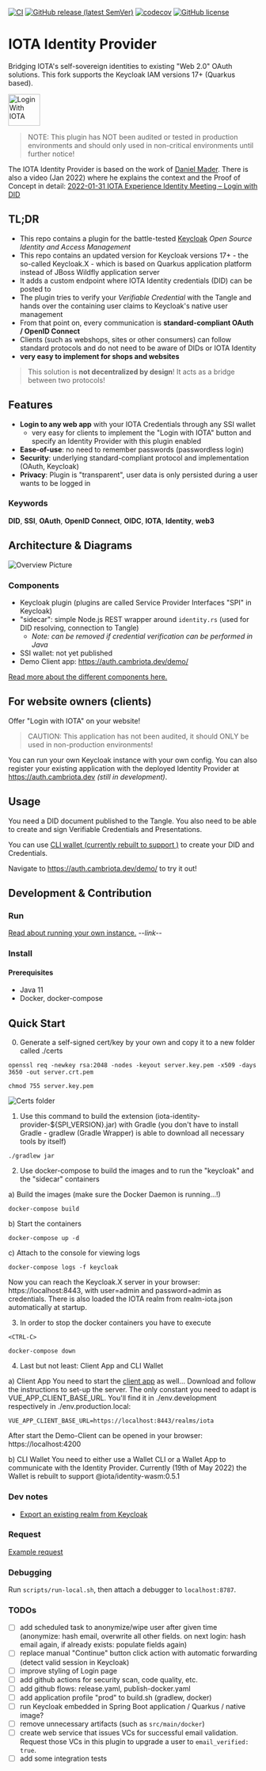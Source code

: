 [![CI](https://github.com/cambriota/iota-identity-provider/workflows/CI/badge.svg)](https://github.com/cambriota/iota-identity-provider/actions?query=workflow%3ACI)
[![GitHub release (latest SemVer)](https://img.shields.io/github/v/release/cambriota/iota-identity-provider?logo=github&sort=semver)](https://github.com/cambriota/iota-identity-provider/releases/latest)
[![codecov](https://codecov.io/gh/cambriota/iota-identity-provider/branch/develop/graph/badge.svg)](https://codecov.io/gh/cambriota/iota-identity-provider)
[![GitHub license](https://img.shields.io/github/license/cambriota/iota-identity-provider)](https://github.com/cambriota/iota-identity-provider/blob/main/LICENSE)

# IOTA Identity Provider

Bridging IOTA's self-sovereign identities to existing "Web 2.0" OAuth solutions. This fork supports the Keycloak IAM versions 17+ (Quarkus based).

<img src="docs/login-with-iota-button.png" alt="Login With IOTA" style="height: 64px;"/>

> NOTE: This plugin has NOT been audited or tested in production environments and should only used in non-critical environments until further notice!

The IOTA Identity Provider is based on the work of [Daniel Mader](https://github.com/daniel-mader). There is also a video (Jan 2022) where he explains the context and the Proof of Concept in detail: [2022-01-31 IOTA Experience Identity Meeting – Login with DID](https://www.youtube.com/watch?v=Vu-LuDZTxhg&t=89s)

## TL;DR
* This repo contains a plugin for the battle-tested [Keycloak](https://www.keycloak.org) _Open Source Identity and Access Management_
* This repo contains an updated version for Keycloak versions 17+ - the so-called Keycloak.X - which is based on Quarkus application platform instead of JBoss Wildfly application server
* It adds a custom endpoint where IOTA Identity credentials (DID) can be posted to
* The plugin tries to verify your _Verifiable Credential_ with the Tangle and hands over the containing user claims to Keycloak's native user management
* From that point on, every communication is **standard-compliant OAuth / OpenID Connect**
* Clients (such as webshops, sites or other consumers) can follow standard protocols and do not need to be aware of DIDs or IOTA Identity
* **very easy to implement for shops and websites**

> This solution is **not decentralized by design**! It acts as a bridge between two protocols!

## Features
* **Login to any web app** with your IOTA Credentials through any SSI wallet
  * very easy for clients to implement the "Login with IOTA" button and specify an Identity Provider with this plugin enabled
* **Ease-of-use**: no need to remember passwords (passwordless login)
* **Security**: underlying standard-compliant protocol and implementation (OAuth, Keycloak)
* **Privacy**: Plugin is "transparent", user data is only persisted during a user wants to be logged in

### Keywords
**DID**, **SSI**, **OAuth**, **OpenID Connect**, **OIDC**, **IOTA**, **Identity**, **web3**

## Architecture & Diagrams

![Overview Picture](./docs/Overview.png "All Components together")

### Components
- Keycloak plugin (plugins are called Service Provider Interfaces "SPI" in Keycloak)
- "sidecar": simple Node.js REST wrapper around `identity.rs` (used for DID resolving, connection to Tangle)
  - _Note: can be removed if credential verification can be performed in Java_
- SSI wallet: not yet published 
- Demo Client app: <a href="https://auth.cambriota.dev/demo/" target="_blank">https://auth.cambriota.dev/demo/</a>

[Read more about the different components here.](./docs/COMPONENTS.md)

## For website owners (clients)

Offer "Login with IOTA" on your website!

> CAUTION: This application has not been audited, it should ONLY be used in non-production environments!

You can run your own Keycloak instance with your own config.
You can also register your existing application with the deployed Identity Provider at <a href="https://auth.cambriota.dev" target="_blank">https://auth.cambriota.dev</a>
_(still in development)_.

## Usage
You need a DID document published to the Tangle.
You also need to be able to create and sign Verifiable Credentials and Presentations.

You can use [CLI wallet (currently rebuilt to support )](https://github.com/cambriota/identity-cli-wallet) to create your DID and Credentials.

Navigate to <a href="https://auth.cambriota.dev/demo/" target="_blank">https://auth.cambriota.dev/demo/</a> to try it out!

## Development & Contribution

### Run

[Read about running your own instance.]() _--link--_

### Install

#### Prerequisites
* Java 11
* Docker, docker-compose

## Quick Start

0. Generate a self-signed cert/key by your own and copy it to a new folder called ./certs
```
openssl req -newkey rsa:2048 -nodes -keyout server.key.pem -x509 -days 3650 -out server.crt.pem
```
```
chmod 755 server.key.pem
```
![Certs folder](./docs/certs-folder.png "After creation of certificate and private key")

1. Use this command to build the extension (iota-identity-provider-${SPI_VERSION}.jar) with Gradle (you don't have to install Gradle - gradlew (Gradle Wrapper) is able to download all necessary tools by itself)
```
./gradlew jar
```

2. Use docker-compose to build the images and to run the "keycloak" and the "sidecar" containers

a) Build the images (make sure the Docker Daemon is running...!)
```
docker-compose build
```
b) Start the containers
```
docker-compose up -d
```
c) Attach to the console for viewing logs
```
docker-compose logs -f keycloak
```

Now you can reach the Keycloak.X server in your browser: https://localhost:8443, with user=admin and password=admin as credentials.
There is also loaded the IOTA realm from realm-iota.json automatically at startup.

3. In order to stop the docker containers you have to execute
```
<CTRL-C>
```
```
docker-compose down
```

4. Last but not least: Client App and CLI Wallet

a) Client App
You need to start the [client app](https://github.com/cambriota/iota-identity-oauth-demo-client) as well... 
Download and follow the instructions to set-up the server. The only constant you need to adapt is VUE_APP_CLIENT_BASE_URL. You'll find it in ./env.development respectively in ./env.production.local:
```
VUE_APP_CLIENT_BASE_URL=https://localhost:8443/realms/iota
```
After start the Demo-Client can be opened in your browser: https://localhost:4200

b) CLI Wallet
You need to either use a Wallet CLI or a Wallet App to communicate with the Identity Provider. Currently (19th of May 2022) the Wallet is rebuilt to support @iota/identity-wasm:0.5.1 





### Dev notes
* [Export an existing realm from Keycloak](scripts/export-realm.sh)

### Request
[Example request](docs/example-request.http)

### Debugging
Run `scripts/run-local.sh`, then attach a debugger to `localhost:8787`.

### TODOs
* [ ] add scheduled task to anonymize/wipe user after given time (anonymize: hash email, overwrite all other fields. on next login: hash email again, if already exists: populate fields again)
* [ ] replace manual "Continue" button click action with automatic forwarding (detect valid session in Keycloak)
* [ ] improve styling of Login page
* [ ] add github actions for security scan, code quality, etc.
* [ ] add github flows: release.yaml, publish-docker.yaml
* [ ] add application profile "prod" to build.sh (gradlew, docker)
* [ ] run Keycloak embedded in Spring Boot application / Quarkus / native image?
* [ ] remove unnecessary artifacts (such as `src/main/docker`)
* [ ] create web service that issues VCs for successful email validation. Request those VCs in this plugin to upgrade a user to `email_verified: true`.
* [ ] add some integration tests

